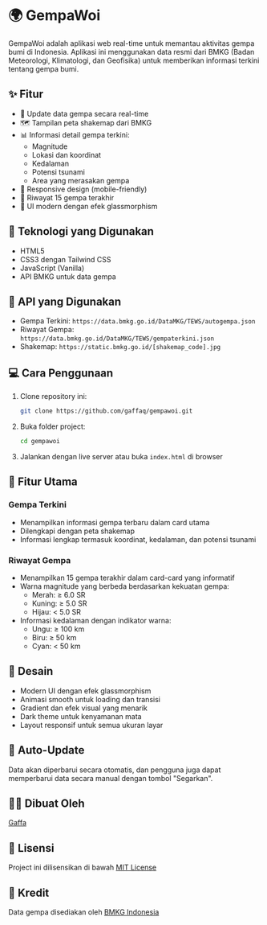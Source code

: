 # 🌍 GempaWoi

GempaWoi adalah aplikasi web real-time untuk memantau aktivitas gempa bumi di Indonesia. Aplikasi ini menggunakan data resmi dari BMKG (Badan Meteorologi, Klimatologi, dan Geofisika) untuk memberikan informasi terkini tentang gempa bumi.

## ✨ Fitur

- 🔄 Update data gempa secara real-time
- 🗺️ Tampilan peta shakemap dari BMKG
- 📊 Informasi detail gempa terkini:
  - Magnitude
  - Lokasi dan koordinat
  - Kedalaman
  - Potensi tsunami
  - Area yang merasakan gempa
- 📱 Responsive design (mobile-friendly)
- 📜 Riwayat 15 gempa terakhir
- 🎨 UI modern dengan efek glassmorphism

## 🚀 Teknologi yang Digunakan

- HTML5
- CSS3 dengan Tailwind CSS
- JavaScript (Vanilla)
- API BMKG untuk data gempa

## 🔗 API yang Digunakan

- Gempa Terkini: `https://data.bmkg.go.id/DataMKG/TEWS/autogempa.json`
- Riwayat Gempa: `https://data.bmkg.go.id/DataMKG/TEWS/gempaterkini.json`
- Shakemap: `https://static.bmkg.go.id/[shakemap_code].jpg`

## 💻 Cara Penggunaan

1. Clone repository ini:
   ```bash
   git clone https://github.com/gaffaq/gempawoi.git
   ```

2. Buka folder project:
   ```bash
   cd gempawoi
   ```

3. Jalankan dengan live server atau buka `index.html` di browser

## 🎯 Fitur Utama

### Gempa Terkini
- Menampilkan informasi gempa terbaru dalam card utama
- Dilengkapi dengan peta shakemap
- Informasi lengkap termasuk koordinat, kedalaman, dan potensi tsunami

### Riwayat Gempa
- Menampilkan 15 gempa terakhir dalam card-card yang informatif
- Warna magnitude yang berbeda berdasarkan kekuatan gempa:
  - Merah: ≥ 6.0 SR
  - Kuning: ≥ 5.0 SR
  - Hijau: < 5.0 SR
- Informasi kedalaman dengan indikator warna:
  - Ungu: ≥ 100 km
  - Biru: ≥ 50 km
  - Cyan: < 50 km

## 🎨 Desain

- Modern UI dengan efek glassmorphism
- Animasi smooth untuk loading dan transisi
- Gradient dan efek visual yang menarik
- Dark theme untuk kenyamanan mata
- Layout responsif untuk semua ukuran layar

## 🔄 Auto-Update

Data akan diperbarui secara otomatis, dan pengguna juga dapat memperbarui data secara manual dengan tombol "Segarkan".

## 👨‍💻 Dibuat Oleh

[Gaffa](https://github.com/gaffaq)

## 📝 Lisensi

Project ini dilisensikan di bawah [MIT License](LICENSE)

## 🙏 Kredit

Data gempa disediakan oleh [BMKG Indonesia](https://www.bmkg.go.id/) 
